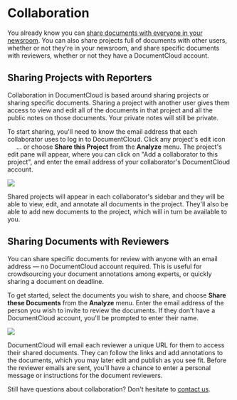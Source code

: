 # Collaboration

You already know you can <a href="/help/privacy#access">share documents with everyone in your newsroom</a>. You can also share projects full of documents with other users, whether or not they're in your newsroom, and share specific documents with reviewers, whether or not they have a DocumentCloud account.

##  <span id="collaborate">Sharing Projects with Reporters</span>

Collaboration in DocumentCloud is based around sharing projects or sharing specific documents. Sharing a project with another user gives them access to view and edit all of the documents in that project and all the public notes on those documents. Your private notes will still be private. 

To start sharing, you'll need to know the email address that each collaborator uses to log in to DocumentCloud. Click any project's edit icon <span class="icon edit_glyph" style="padding-left:16px;position:relative;top: -2px;">&#65279;</span> ... or choose **Share this Project** from the **Analyze** menu. The project's edit pane will appear, where you can click on "Add a collaborator to this project", and enter the email address of your collaborator's DocumentCloud account.

<img src="/images/help/show_collaborator.png" class="full_line" />

Shared projects will appear in each collaborator's sidebar and they will be able to view, edit, and annotate all documents in the project. They'll also be able to add new documents to the project, which will in turn be available to you.

## <span id="reviewer">Sharing Documents with Reviewers</span>

You can share specific documents for review with anyone with an email address &mdash; no DocumentCloud account required. This is useful for crowdsourcing your document annotations among experts, or quickly sharing a document on deadline.

To get started, select the documents you wish to share, and choose **Share these Documents** from the **Analyze** menu. Enter the email address of the person you wish to invite to review the documents. If they don't have a DocumentCloud account, you'll be prompted to enter their name.

<img src="/images/help/share.png" class="full_line" />

DocumentCloud will email each reviewer a unique URL for them to access their shared documents. They can follow the links and add annotations to the documents, which you may later edit and publish as you see fit. Before the reviewer emails are sent, you'll have a chance to enter a personal message or instructions for the document reviewers.

Still have questions about collaboration? Don't hesitate to [contact us][].

[contact us]: javascript:dc.ui.Dialog.contact()


